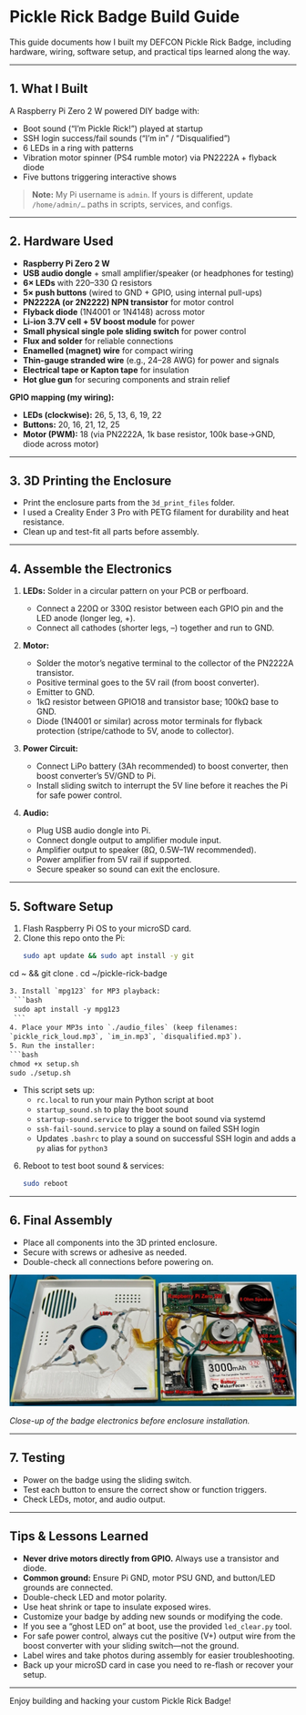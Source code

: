 # Pickle Rick Badge Build Guide

This guide documents how I built my DEFCON Pickle Rick Badge, including hardware, wiring, software setup, and practical tips learned along the way.

---

## 1. What I Built

A Raspberry Pi Zero 2 W powered DIY badge with:

- Boot sound (“I’m Pickle Rick!”) played at startup
- SSH login success/fail sounds (“I’m in” / “Disqualified”)
- 6 LEDs in a ring with patterns
- Vibration motor spinner (PS4 rumble motor) via PN2222A + flyback diode
- Five buttons triggering interactive shows

> **Note:** My Pi username is `admin`. If yours is different, update `/home/admin/…` paths in scripts, services, and configs.

---

## 2. Hardware Used

- **Raspberry Pi Zero 2 W**
- **USB audio dongle** + small amplifier/speaker (or headphones for testing)
- **6× LEDs** with 220–330 Ω resistors
- **5× push buttons** (wired to GND + GPIO, using internal pull-ups)
- **PN2222A (or 2N2222) NPN transistor** for motor control
- **Flyback diode** (1N4001 or 1N4148) across motor
- **Li-ion 3.7V cell + 5V boost module** for power
- **Small physical single pole sliding switch** for power control
- **Flux and solder** for reliable connections
- **Enamelled (magnet) wire** for compact wiring
- **Thin-gauge stranded wire** (e.g., 24–28 AWG) for power and signals
- **Electrical tape or Kapton tape** for insulation
- **Hot glue gun** for securing components and strain relief

**GPIO mapping (my wiring):**

- **LEDs (clockwise):** 26, 5, 13, 6, 19, 22
- **Buttons:** 20, 16, 21, 12, 25
- **Motor (PWM):** 18 (via PN2222A, 1k base resistor, 100k base→GND, diode across motor)

---

## 3. 3D Printing the Enclosure

- Print the enclosure parts from the `3d_print_files` folder.
- I used a Creality Ender 3 Pro with PETG filament for durability and heat resistance.
- Clean up and test-fit all parts before assembly.

---

## 4. Assemble the Electronics

1. **LEDs:** Solder in a circular pattern on your PCB or perfboard.
    - Connect a 220Ω or 330Ω resistor between each GPIO pin and the LED anode (longer leg, +).
    - Connect all cathodes (shorter legs, –) together and run to GND.

2. **Motor:** 
    - Solder the motor’s negative terminal to the collector of the PN2222A transistor.
    - Positive terminal goes to the 5V rail (from boost converter).
    - Emitter to GND.
    - 1kΩ resistor between GPIO18 and transistor base; 100kΩ base to GND.
    - Diode (1N4001 or similar) across motor terminals for flyback protection (stripe/cathode to 5V, anode to collector).

3. **Power Circuit:** 
    - Connect LiPo battery (3Ah recommended) to boost converter, then boost converter’s 5V/GND to Pi.
    - Install sliding switch to interrupt the 5V line before it reaches the Pi for safe power control.

4. **Audio:** 
    - Plug USB audio dongle into Pi.
    - Connect dongle output to amplifier module input.
    - Amplifier output to speaker (8Ω, 0.5W–1W recommended).
    - Power amplifier from 5V rail if supported.
    - Secure speaker so sound can exit the enclosure.

---

## 5. Software Setup

1. Flash Raspberry Pi OS to your microSD card.
2. Clone this repo onto the Pi:
   ```bash
   sudo apt update && sudo apt install -y git
cd ~ && git clone <this-repo-url> .
   cd ~/pickle-rick-badge
   ```
3. Install `mpg123` for MP3 playback:
    ```bash
    sudo apt install -y mpg123
    ```
4. Place your MP3s into `./audio_files` (keep filenames: `pickle_rick_loud.mp3`, `im_in.mp3`, `disqualified.mp3`).
5. Run the installer:
   ```bash
   chmod +x setup.sh
   sudo ./setup.sh
   ```
   - This script sets up:
     - `rc.local` to run your main Python script at boot
     - `startup_sound.sh` to play the boot sound
     - `startup-sound.service` to trigger the boot sound via systemd
     - `ssh-fail-sound.service` to play a sound on failed SSH login
     - Updates `.bashrc` to play a sound on successful SSH login and adds a `py` alias for `python3`
6. Reboot to test boot sound & services:
   ```bash
   sudo reboot
   ```

---

## 6. Final Assembly

- Place all components into the 3D printed enclosure.
- Secure with screws or adhesive as needed.
- Double-check all connections before powering on.

![Badge Assembly Close-up](images/inside_badge_with_labels.jpeg)

*Close-up of the badge electronics before enclosure installation.*

---

## 7. Testing

- Power on the badge using the sliding switch.
- Test each button to ensure the correct show or function triggers.
- Check LEDs, motor, and audio output.

---

## Tips & Lessons Learned

- **Never drive motors directly from GPIO.** Always use a transistor and diode.
- **Common ground:** Ensure Pi GND, motor PSU GND, and button/LED grounds are connected.
- Double-check LED and motor polarity.
- Use heat shrink or tape to insulate exposed wires.
- Customize your badge by adding new sounds or modifying the code.
- If you see a “ghost LED on” at boot, use the provided `led_clear.py` tool.
- For safe power control, always cut the positive (V+) output wire from the boost converter with your sliding switch—not the ground.
- Label wires and take photos during assembly for easier troubleshooting.
- Back up your microSD card in case you need to re-flash or recover your setup.

---

Enjoy building and hacking your custom Pickle Rick Badge!